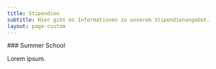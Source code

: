 ```yaml
---
title: Stipendien
subtitle: Hier gibt es Informationen zu unserem Stipendienangebot.
layout: page-custom
---
```

<div class="box" markdown="1">
### Summer School

Lorem ipsum.
</div>
